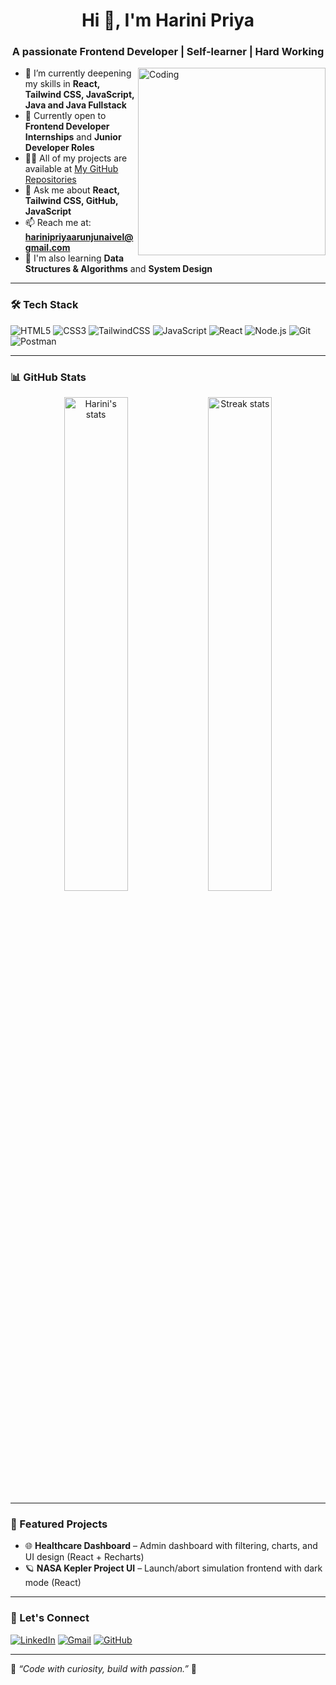 <h1 align="center">Hi 👋, I'm Harini Priya</h1>
<h3 align="center">A passionate Frontend Developer | Self-learner | Hard Working</h3>

<img align="right" alt="Coding" width="300" src="https://media.giphy.com/media/qgQUggAC3Pfv687qPC/giphy.gif" />

- 🌱 I’m currently deepening my skills in **React, Tailwind CSS, JavaScript, Java and Java Fullstack**
- 💼 Currently open to **Frontend Developer Internships** and **Junior Developer Roles**
- 👨‍💻 All of my projects are available at [My GitHub Repositories](https://github.com/harinipriya23/)
- 💬 Ask me about **React, Tailwind CSS, GitHub, JavaScript**
- 📫 Reach me at: **harinipriyaarunjunaivel@gmail.com**
- 🧠 I'm also learning **Data Structures & Algorithms** and **System Design**

---

### 🛠️ Tech Stack

![HTML5](https://img.shields.io/badge/html5-%23E34F26.svg?style=for-the-badge&logo=html5&logoColor=white)
![CSS3](https://img.shields.io/badge/css3-%231572B6.svg?style=for-the-badge&logo=css3&logoColor=white)
![TailwindCSS](https://img.shields.io/badge/TailwindCSS-%2338B2AC.svg?style=for-the-badge&logo=tailwind-css&logoColor=white)
![JavaScript](https://img.shields.io/badge/javascript-%23F7DF1E.svg?style=for-the-badge&logo=javascript&logoColor=black)
![React](https://img.shields.io/badge/react-%2320232a.svg?style=for-the-badge&logo=react&logoColor=%2361DAFB)
![Node.js](https://img.shields.io/badge/node.js-%2343853D.svg?style=for-the-badge&logo=node.js&logoColor=white)
![Git](https://img.shields.io/badge/git-%23F05033.svg?style=for-the-badge&logo=git&logoColor=white)
![Postman](https://img.shields.io/badge/Postman-FF6C37?style=for-the-badge&logo=postman&logoColor=white)

---

### 📊 GitHub Stats

<p align="center">
  <img src="https://github-readme-stats.vercel.app/api?username=your-username&show_icons=true&theme=react" alt="Harini's stats" width="45%" />
  <img src="https://github-readme-streak-stats.herokuapp.com/?user=your-username&theme=react" alt="Streak stats" width="45%" />
</p>

---

### 📌 Featured Projects

- 🌐 **Healthcare Dashboard** – Admin dashboard with filtering, charts, and UI design (React + Recharts)
- 🪐 **NASA Kepler Project UI** – Launch/abort simulation frontend with dark mode (React)

---

### 🔗 Let's Connect

[![LinkedIn](https://img.shields.io/badge/LinkedIn-blue?style=for-the-badge&logo=linkedin&logoColor=white)](https://linkedin.com/in/harini-priya-arunjunaivel2030/)
[![Gmail](https://img.shields.io/badge/Gmail-red?style=for-the-badge&logo=gmail&logoColor=white)](mailto:harinipriyaarunjunaivel@gmail.com)
[![GitHub](https://img.shields.io/badge/GitHub-100000?style=for-the-badge&logo=github&logoColor=white)](https://github.com/harinipriya23)

---

🧠 _“Code with curiosity, build with passion.”_ 🚀
